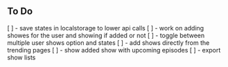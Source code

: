 ## To Do

[ ] - save states in localstorage to lower api calls
[ ] - work on adding showes for the user and showing if added or not
[ ] - toggle between multiple user shows option and states
[ ] - add shows directly from the trending pages
[ ] - show added show with upcoming episodes
[ ] - export show lists
